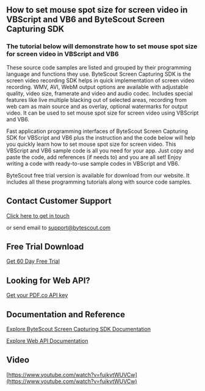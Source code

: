 ## How to set mouse spot size for screen video in VBScript and VB6 and ByteScout Screen Capturing SDK

### The tutorial below will demonstrate how to set mouse spot size for screen video in VBScript and VB6

These source code samples are listed and grouped by their programming language and functions they use. ByteScout Screen Capturing SDK is the screen video recording SDK helps in quick implementation of screen video recording. WMV, AVI, WebM output options are available with adjustable quality, video size, framerate and video and audio codec. Includes special features like live multiple blacking out of selected areas, recording from web cam as main source and as overlay, optional watermarks for output video. It can be used to set mouse spot size for screen video using VBScript and VB6.

Fast application programming interfaces of ByteScout Screen Capturing SDK for VBScript and VB6 plus the instruction and the code below will help you quickly learn how to set mouse spot size for screen video. This VBScript and VB6 sample code is all you need for your app. Just copy and paste the code, add references (if needs to) and you are all set! Enjoy writing a code with ready-to-use sample codes in VBScript and VB6.

ByteScout free trial version is available for download from our website. It includes all these programming tutorials along with source code samples.

## Contact Customer Support

[Click here to get in touch](https://bytescout.zendesk.com/hc/en-us/requests/new?subject=ByteScout%20Screen%20Capturing%20SDK%20Question)

or send email to [support@bytescout.com](mailto:support@bytescout.com?subject=ByteScout%20Screen%20Capturing%20SDK%20Question) 

## Free Trial Download

[Get 60 Day Free Trial](https://bytescout.com/download/web-installer?utm_source=github-readme)

## Looking for Web API? 

[Get your PDF.co API key](https://pdf.co/documentation/api?utm_source=github-readme)

## Documentation and Reference

[Explore ByteScout Screen Capturing SDK Documentation](https://bytescout.com/documentation/index.html?utm_source=github-readme)

[Explore Web API Documentation](https://pdf.co/documentation/api?utm_source=github-readme)

## Video

[https://www.youtube.com/watch?v=fujkvtWUVCw](https://www.youtube.com/watch?v=fujkvtWUVCw)
